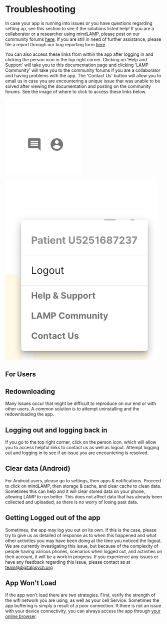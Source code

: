 # Troubleshooting

In case your app is running into issues or you have questions regarding setting up, see this section to see if the solutions listed help! If you are a collaborator or a researcher using mindLAMP, please post on our community forums [here](https://mindlamp.discourse.group/). If you are still in need of further assistance, please file a report through our bug reporting form [here](https://docs.google.com/forms/d/e/1FAIpQLSdy354xNzQVekizuSMePWk_F7YGl9ENencXKJ-T0oo4ZTNkaA/viewform).

You can also access these links from within the app after logging in and clicking the person icon in the top right corner. Clicking on 'Help and Support' will take you to this documentation page and clicking 'LAMP Community' will take you to the community forums if you are a collaborator and having problems with the app. The 'Contact Us' button will allow you to email us in case you are encountering a unique issue that was unable to be solved after viewing the documentation and posting on the community forums. See the image of where to click to access these links below.

![](assets/profile.png)

![](assets/help.png)

## For Users

## Redownloading

Many issues occur that might be difficult to reproduce on our end or with other users. A common solution is to attempt uninstalling and the redownloading the app.

## Logging out and logging back in

If you go to the top right corner, click on the person icon, which will allow you to access helpful links to contact us as well as logout. Attempt logging out and logging in to see if an issue you are encountering is resolved.

## Clear data (Android)

For Android users, please go to settings, then apps & notifications. Proceed to click on mindLAMP, then storage & cache, and clear cache to clean data. Sometimes this can help and it will clear stored data on your phone, allowing LAMP to run better. This does not affect data that has already been collected and uploaded, so there is no worry of losing past data.

## Getting Logged out of the app

Sometimes, the app may log you out on its own. If this is the case, please try to give us as detailed of response as to when this happened and what other activities you may have been doing at the time you noticed the logout. We are currently investigating this issue, but because of the complexity of people having various phones, scenarios when logged out, and activities on their account, it will be a work in progress. If you experience any issues or have any feedback regarding this issue, please contact as at team@digitalpsych.org

## App Won't Load

If the app won't load there are two strategies. First, verify the strength of the wifi network you are using, as well as your cell Service. Sometimes the app buffering is simply a result of a poor connection. If there is not an issue with your device connectivity, you can always access the app through [your online browser](https://dashboard.lamp.digital/#/).

<head>
  <meta name="google-site-verification" content="MDFm8izKofwRdAnUbqg2muDPnSlHISr1EVApzHUI-Z4" />
</head>
